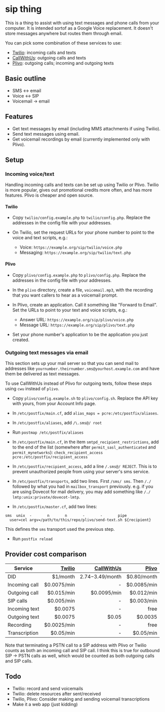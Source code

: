 # sip thing

This is a thing to assist with using text messages and phone calls from your
computer. It is intended sortof as a Google Voice replacement. It doesn't store
messages anywhere but routes them through email.

You can pick some combination of these services to use:
- [Twilio](https://www.twilio.com/): incoming calls and texts
- [CallWithUs](https://www.callwithus.com/): outgoing calls and texts
- [Plivo](https://www.callwithus.com/): outgoing calls; incoming and outgoing texts

## Basic outline

- SMS &harr; email
- Voice &harr; SIP
- Voicemail &rarr; email

## Features

- Get text messages by email (including MMS attachments if using Twilio).
- Send text messages using email.
- Get voicemail recordings by email (currently implemented only with Plivo).

## Setup

### Incoming voice/text

Handling incoming calls and texts can be set up using Twilio or Plivo. Twilio
is more popular, gives out promotional credits more often, and has more
features. Plivo is cheaper and open source.

#### Twilio

- Copy `twilio/config.example.php` to `twilio/config.php`.
  Replace the addresses in the config file with your addresses.

- On Twilio, set the request URLs for your phone number to point to the voice
  and text scripts, e.g.:

    - Voice: `https://example.org/sip/twilio/voice.php`
    - Messaging: `https://example.org/sip/twilio/text.php`

#### Plivo

- Copy `plivo/config.example.php` to `plivo/config.php`.
  Replace the addresses in the config file with your addresses.

- In the `plivo` directory, create a file, `voicemail.mp3`, with the recording
  that you want callers to hear as a voicemail prompt.

- In Plivo, create an application. Call it something like "Forward to Email".
  Set the URLs to point to your text and voice scripts, e.g.:

    - Answer URL: `https://example.org/sip/plivo/voice.php`
    - Message URL: `https://example.org/sip/plivo/text.php`

- Set your phone number's application to be the application you just created.

### Outgoing text messages via email

This section sets up your mail server so that you can send mail to addresses
like `yournumber.theirnumber.sms@yourhost.example.com` and have them be
delivered as text messages.

To use CallWithUs instead of Plivo for outgoing texts, follow these steps using
`cwu` instead of `plivo`.

- Copy `plivo/config.example.sh` to `plivo/config.sh`.
  Replace the API key with yours, from your Account Info page.

- In `/etc/postfix/main.cf`, add `alias_maps = pcre:/etc/postfix/aliases`.

- In `/etc/postfix/aliases`, add `/\.sms@/ root`

- Run `postmap /etc/postfix/aliases`

- In `/etc/postfix/main.cf`, in the item `smtpd_recipient_restrictions`, add to
  the end of the list (somewhere after `permit_sasl_authenticated` and `permit_mynetworks`): `check_recipient_access pcre:/etc/postfix/recipient_access`

- In `/etc/postfix/recipient_access`, add a line `/.sms@/ REJECT`. This is to
  prevent unauthorized people from using your server's sms service.

- In `/etc/postfix/transports`, add two lines. First `/sms/ sms`. Then `/./ `
  followed by what you had in `mailbox_transport` previously. e.g. if you are
  using Dovecot for mail delivery, you may add something like `/./ lmtp:unix:private/dovecot-lmtp`.

- In `/etc/postfix/master.cf`, add two lines: 
```
sms  unix  -       n       n       -       -       pipe
  user=cel argv=/path/to/this/repo/plivo/send-text.sh ${recipient}
```
This defines the `sms` transport used the previous step.

- Run `postfix reload`

## Provider cost comparison

Service       | [Twilio][twl] | [CallWithUs][cwu] | [Plivo][plv]
------------- | -------------:| -----------------:|-----------:
DID           | $1/month      | $2.74-$3.49/month | $0.80/month
Incoming call | $0.0075/min   | -                 | $0.0085/min
Outgoing call | $0.015/min    | $0.0095/min       | $0.012/min
SIP calls     | $0.005/min    | -                 | $0.003/min
Incoming text | $0.0075       | -                 | free
Outgoing text | $0.0075       | $0.05             | $0.0035
Recording     | $0.0025/min   | -                 | free
Transcription | $0.05/min     | -                 | $0.05/min

Note that terminating a PSTN call to a SIP address with Plivo or Twilio counts
as both an incoming call and SIP call. I think this is true for outbound SIP
&rarr; PSTN calls as well, which would be counted as both outgoing calls and
SIP calls.

## Todo

- Twilio: record and send voicemails
- Twilio: delete resources after sent/received
- Twilio, Plivo: Consider making and sending voicemail transcriptions
- Make it a web app (just kidding)

[twl]: http://www.twilio.com/voice/pricing#extras
[plv]: https://www.plivo.com/pricing/
[cwu]: http://www.callwithus.com/showrates
